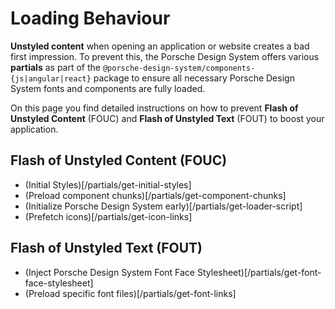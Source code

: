 # Loading Behaviour

**Unstyled content** when opening an application or website creates a bad first impression.
To prevent this, the Porsche Design System offers various **partials** as part of the `@porsche-design-system/components-{js|angular|react}` package to ensure all necessary Porsche Design System fonts and components are fully loaded.

On this page you find detailed instructions on how to prevent **Flash of Unstyled Content** (FOUC) and **Flash of Unstyled Text** (FOUT) to
boost your application.

## Flash of Unstyled Content (FOUC)

- (Initial Styles)[/partials/get-initial-styles]
- (Preload component chunks)[/partials/get-component-chunks]
- (Initialize Porsche Design System early)[/partials/get-loader-script]
- (Prefetch icons)[/partials/get-icon-links]

## Flash of Unstyled Text (FOUT)

- (Inject Porsche Design System Font Face Stylesheet)[/partials/get-font-face-stylesheet]
- (Preload specific font files)[/partials/get-font-links]
